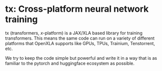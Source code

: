 # tx: Cross-platform neural network training

tx (*t*ransformers, *x*-platform) is a JAX/XLA based library for training transformers.
This means the same code can run on a variety of different platforms that OpenXLA
supports like GPUs, TPUs, Trainium, Tenstorrent, etc.

We try to keep the code simple but powerful and write it in a way that is as familiar
to the pytorch and huggingface ecosystem as possible.
